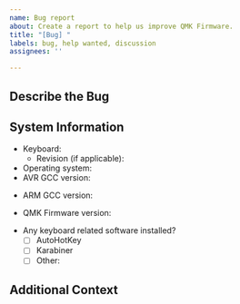 ```yaml
---
name: Bug report
about: Create a report to help us improve QMK Firmware.
title: "[Bug] "
labels: bug, help wanted, discussion
assignees: ''

---
```


<!-- Provide a general summary of the bug in the title above. -->

<!--- This template is entirely optional and can be removed, but is here to help both you and us. -->
<!--- Anything on lines wrapped in comments like these will not show up in the final text. -->

## Describe the Bug

<!-- A clear and concise description of what the bug is. -->

## System Information

 - Keyboard:  
   - Revision (if applicable):  
 - Operating system:
 - AVR GCC version: 
<!-- Run `avr-gcc --version` to find this out. -->
 - ARM GCC version: 
<!-- Run `arm-none-eabi-gcc --version` to find this out. -->
 - QMK Firmware version:
<!-- Run `git describe --abbrev=0 --tags` to find this out. -->
 - Any keyboard related software installed? 
   - [ ] AutoHotKey
   - [ ] Karabiner
   - [ ] Other:

## Additional Context

<!-- Add any other relevant information about the problem here. -->

